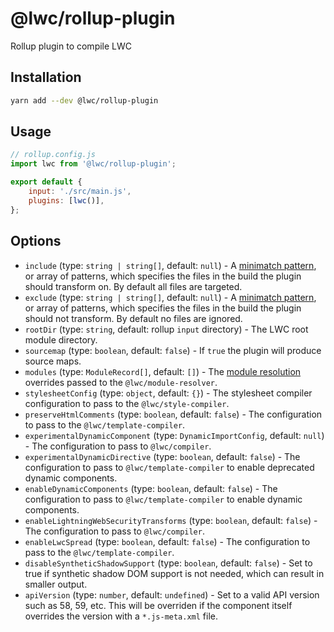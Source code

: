 # @lwc/rollup-plugin

Rollup plugin to compile LWC

## Installation

```sh
yarn add --dev @lwc/rollup-plugin
```

## Usage

```js
// rollup.config.js
import lwc from '@lwc/rollup-plugin';

export default {
    input: './src/main.js',
    plugins: [lwc()],
};
```

## Options

-   `include` (type: `string | string[]`, default: `null`) - A [minimatch pattern](https://github.com/isaacs/minimatch), or array of patterns, which specifies the files in the build the plugin should transform on. By default all files are targeted.
-   `exclude` (type: `string | string[]`, default: `null`) - A [minimatch pattern](https://github.com/isaacs/minimatch), or array of patterns, which specifies the files in the build the plugin should not transform. By default no files are ignored.
-   `rootDir` (type: `string`, default: rollup `input` directory) - The LWC root module directory.
-   `sourcemap` (type: `boolean`, default: `false`) - If `true` the plugin will produce source maps.
-   `modules` (type: `ModuleRecord[]`, default: `[]`) - The [module resolution](https://lwc.dev/guide/es_modules#module-resolution) overrides passed to the `@lwc/module-resolver`.
-   `stylesheetConfig` (type: `object`, default: `{}`) - The stylesheet compiler configuration to pass to the `@lwc/style-compiler`.
-   `preserveHtmlComments` (type: `boolean`, default: `false`) - The configuration to pass to the `@lwc/template-compiler`.
-   `experimentalDynamicComponent` (type: `DynamicImportConfig`, default: `null`) - The configuration to pass to `@lwc/compiler`.
-   `experimentalDynamicDirective` (type: `boolean`, default: `false`) - The configuration to pass to `@lwc/template-compiler` to enable deprecated dynamic components.
-   `enableDynamicComponents` (type: `boolean`, default: `false`) - The configuration to pass to `@lwc/template-compiler` to enable dynamic components.
-   `enableLightningWebSecurityTransforms` (type: `boolean`, default: `false`) - The configuration to pass to `@lwc/compiler`.
-   `enableLwcSpread` (type: `boolean`, default: `false`) - The configuration to pass to the `@lwc/template-compiler`.
-   `disableSyntheticShadowSupport` (type: `boolean`, default: `false`) - Set to true if synthetic shadow DOM support is not needed, which can result in smaller output.
-   `apiVersion` (type: `number`, default: `undefined`) - Set to a valid API version such as 58, 59, etc. This will be overriden if the component itself overrides the version with a `*.js-meta.xml` file.
